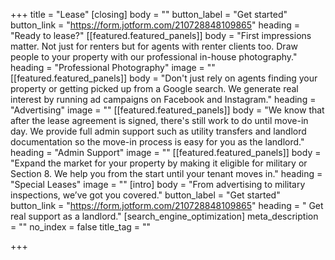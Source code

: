 +++
title = "Lease"
[closing]
body = ""
button_label = "Get started"
button_link = "https://form.jotform.com/210728848109865"
heading = "Ready to lease?"
[[featured.featured_panels]]
body = "First impressions matter. Not just for renters but for agents with renter clients too. Draw people to your property with our professional in-house photography."
heading = "Professional Photography"
image = ""
[[featured.featured_panels]]
body = "Don't just rely on agents finding your property or getting picked up from a Google search. We generate real interest by running ad campaigns on Facebook and Instagram."
heading = "Advertising"
image = ""
[[featured.featured_panels]]
body = "We know that after the lease agreement is signed, there's still work to do until move-in day. We provide full admin support such as utility transfers and landlord documentation so the move-in process is easy for you as the landlord."
heading = "Admin Support"
image = ""
[[featured.featured_panels]]
body = "Expand the market for your property by making it eligible for military or Section 8. We help you from the start until your tenant moves in."
heading = "Special Leases"
image = ""
[intro]
body = "From advertising to military inspections, we’ve got you covered."
button_label = "Get started"
button_link = "https://form.jotform.com/210728848109865"
heading = " Get real support as a landlord."
[search_engine_optimization]
meta_description = ""
no_index = false
title_tag = ""

+++
